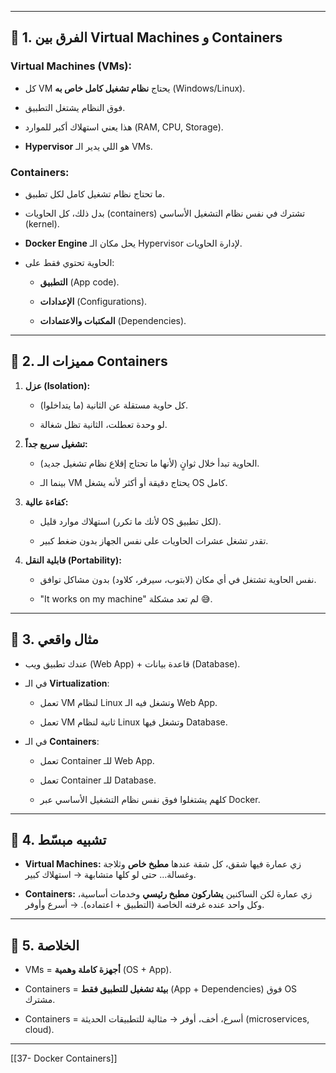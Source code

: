 
---

## 📌 1. الفرق بين Virtual Machines و Containers

### **Virtual Machines (VMs):**

- كل VM يحتاج **نظام تشغيل كامل خاص به** (Windows/Linux).
    
- فوق النظام يشتغل التطبيق.
    
- هذا يعني استهلاك أكبر للموارد (RAM, CPU, Storage).
    
- **Hypervisor** هو اللي يدير الـ VMs.
    

### **Containers:**

- ما تحتاج نظام تشغيل كامل لكل تطبيق.
    
- بدل ذلك، كل الحاويات (containers) تشترك في نفس نظام التشغيل الأساسي (kernel).
    
- **Docker Engine** يحل مكان الـ Hypervisor لإدارة الحاويات.
    
- الحاوية تحتوي فقط على:
    
    - **التطبيق** (App code).
        
    - **الإعدادات** (Configurations).
        
    - **المكتبات والاعتمادات** (Dependencies).
        

---

## 📌 2. مميزات الـ Containers

1. **عزل (Isolation):**
    
    - كل حاوية مستقلة عن الثانية (ما يتداخلوا).
        
    - لو وحدة تعطلت، الثانية تظل شغالة.
        
2. **تشغيل سريع جداً:**
    
    - الحاوية تبدأ خلال ثوانٍ (لأنها ما تحتاج إقلاع نظام تشغيل جديد).
        
    - بينما الـ VM يحتاج دقيقة أو أكثر لأنه يشغل OS كامل.
        
3. **كفاءة عالية:**
    
    - استهلاك موارد قليل (لأنك ما تكرر OS لكل تطبيق).
        
    - تقدر تشغل عشرات الحاويات على نفس الجهاز بدون ضغط كبير.
        
4. **قابلية النقل (Portability):**
    
    - نفس الحاوية تشتغل في أي مكان (لابتوب، سيرفر، كلاود) بدون مشاكل توافق.
        
    - "It works on my machine" لم تعد مشكلة 😅.
        

---

## 📌 3. مثال واقعي

- عندك تطبيق ويب (Web App) + قاعدة بيانات (Database).
    
- في الـ **Virtualization**:
    
    - تعمل VM لنظام Linux وتشغل فيه الـ Web App.
        
    - تعمل VM ثانية لنظام Linux وتشغل فيها Database.
        
- في الـ **Containers**:
    
    - تعمل Container للـ Web App.
        
    - تعمل Container للـ Database.
        
    - كلهم يشتغلوا فوق نفس نظام التشغيل الأساسي عبر Docker.
        

---

## 📌 4. تشبيه مبسّط

- **Virtual Machines:** زي عمارة فيها شقق، كل شقة عندها **مطبخ خاص** وثلاجة وغسالة… حتى لو كلها متشابهة → استهلاك كبير.
    
- **Containers:** زي عمارة لكن الساكنين **يشاركون مطبخ رئيسي** وخدمات أساسية، وكل واحد عنده غرفته الخاصة (التطبيق + اعتماده). → أسرع وأوفر.
    

---

## 📌 5. الخلاصة

- VMs = **أجهزة كاملة وهمية** (OS + App).
    
- Containers = **بيئة تشغيل للتطبيق فقط** (App + Dependencies) فوق OS مشترك.
    
- Containers = أسرع، أخف، أوفر → مثالية للتطبيقات الحديثة (microservices, cloud).
    

---
[[37- Docker Containers]]
